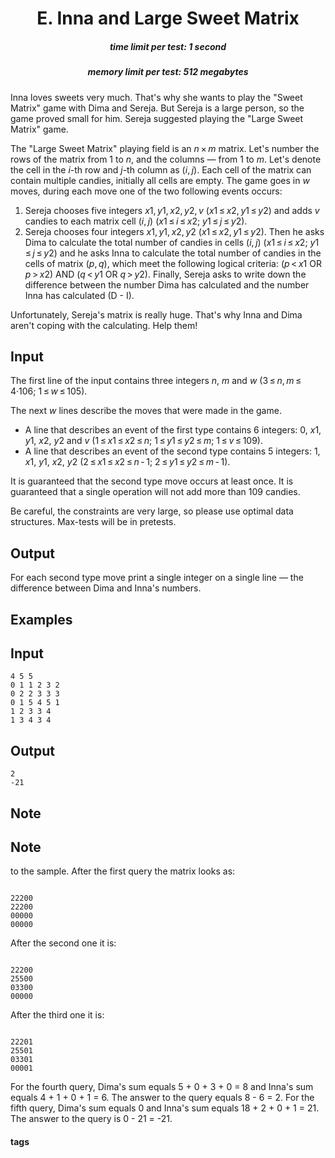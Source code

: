 <h1 style='text-align: center;'> E. Inna and Large Sweet Matrix</h1>

<h5 style='text-align: center;'>time limit per test: 1 second</h5>
<h5 style='text-align: center;'>memory limit per test: 512 megabytes</h5>

Inna loves sweets very much. That's why she wants to play the "Sweet Matrix" game with Dima and Sereja. But Sereja is a large person, so the game proved small for him. Sereja suggested playing the "Large Sweet Matrix" game.

The "Large Sweet Matrix" playing field is an *n* × *m* matrix. Let's number the rows of the matrix from 1 to *n*, and the columns — from 1 to *m*. Let's denote the cell in the *i*-th row and *j*-th column as (*i*, *j*). Each cell of the matrix can contain multiple candies, initially all cells are empty. The game goes in *w* moves, during each move one of the two following events occurs:

1. Sereja chooses five integers *x*1, *y*1, *x*2, *y*2, *v* (*x*1 ≤ *x*2, *y*1 ≤ *y*2) and adds *v* candies to each matrix cell (*i*, *j*) (*x*1 ≤ *i* ≤ *x*2; *y*1 ≤ *j* ≤ *y*2).
2. Sereja chooses four integers *x*1, *y*1, *x*2, *y*2 (*x*1 ≤ *x*2, *y*1 ≤ *y*2). Then he asks Dima to calculate the total number of candies in cells (*i*, *j*) (*x*1 ≤ *i* ≤ *x*2; *y*1 ≤ *j* ≤ *y*2) and he asks Inna to calculate the total number of candies in the cells of matrix (*p*, *q*), which meet the following logical criteria: (*p* < *x*1 OR *p* > *x*2) AND (*q* < *y*1 OR *q* > *y*2). Finally, Sereja asks to write down the difference between the number Dima has calculated and the number Inna has calculated (D - I).

Unfortunately, Sereja's matrix is really huge. That's why Inna and Dima aren't coping with the calculating. Help them!

## Input

The first line of the input contains three integers *n*, *m* and *w* (3 ≤ *n*, *m* ≤ 4·106; 1 ≤ *w* ≤ 105).

The next *w* lines describe the moves that were made in the game. 

* A line that describes an event of the first type contains 6 integers: 0, *x*1, *y*1, *x*2, *y*2 and *v* (1 ≤ *x*1 ≤ *x*2 ≤ *n*; 1 ≤ *y*1 ≤ *y*2 ≤ *m*; 1 ≤ *v* ≤ 109).
* A line that describes an event of the second type contains 5 integers: 1, *x*1, *y*1, *x*2, *y*2 (2 ≤ *x*1 ≤ *x*2 ≤ *n* - 1; 2 ≤ *y*1 ≤ *y*2 ≤ *m* - 1).

It is guaranteed that the second type move occurs at least once. It is guaranteed that a single operation will not add more than 109 candies.

Be careful, the constraints are very large, so please use optimal data structures. Max-tests will be in pretests.

## Output

For each second type move print a single integer on a single line — the difference between Dima and Inna's numbers.

## Examples

## Input


```
4 5 5  
0 1 1 2 3 2  
0 2 2 3 3 3  
0 1 5 4 5 1  
1 2 3 3 4  
1 3 4 3 4  

```
## Output


```
2  
-21  

```
## Note

## Note

 to the sample. After the first query the matrix looks as: 


```
  
22200  
22200   
00000  
00000  

```
After the second one it is: 


```
  
22200  
25500  
03300   
00000  

```
After the third one it is: 


```
  
22201  
25501  
03301  
00001  

```
For the fourth query, Dima's sum equals 5 + 0 + 3 + 0 = 8 and Inna's sum equals 4 + 1 + 0 + 1 = 6. The answer to the query equals 8 - 6 = 2. For the fifth query, Dima's sum equals 0 and Inna's sum equals 18 + 2 + 0 + 1 = 21. The answer to the query is 0 - 21 = -21.



#### tags 


